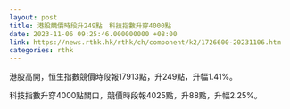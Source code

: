 ```yaml
---
layout: post
title: 港股競價時段升249點　科技指數升穿4000點
date: 2023-11-06 09:25:46.000000000 +08:00
link: https://news.rthk.hk/rthk/ch/component/k2/1726600-20231106.htm
categories: rthk
---
```


港股高開，恒生指數競價時段報17913點，升249點，升幅1.41%。

科技指數升穿4000點關口，競價時段報4025點，升88點，升幅2.25%。
